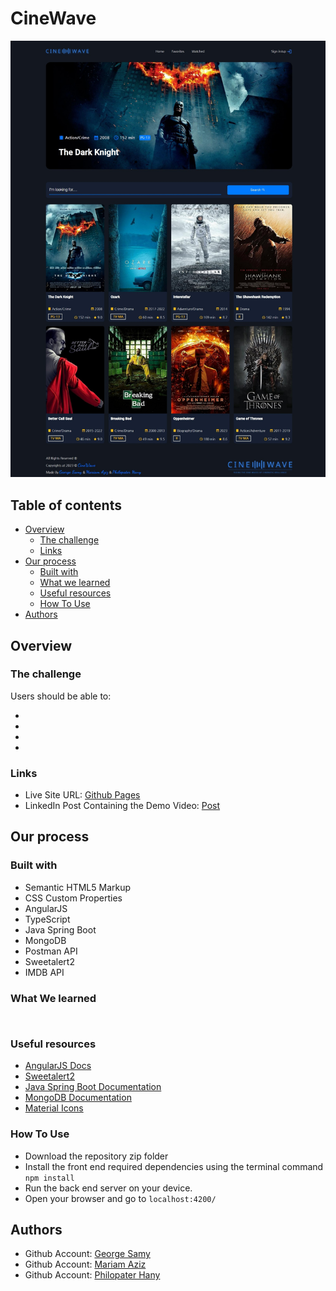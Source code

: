 # CineWave

![Preview](./design/desktop-preview.jpg)

## Table of contents

-   [Overview](#overview)
    -   [The challenge](#the-challenge)
    -   [Links](#links)
-   [Our process](#our-process)
    -   [Built with](#built-with)
    -   [What we learned](#what-we-learned)
    -   [Useful resources](#useful-resources)
    -   [How To Use](#how-to-use)
-   [Authors](#authors)

## Overview

### The challenge

Users should be able to:

-
-
-
-

### Links

-   Live Site URL: [Github Pages](https://philopaterhany.github.io/CineWave/)
-   LinkedIn Post Containing the Demo Video: [Post]()

## Our process

### Built with

-   Semantic HTML5 Markup
-   CSS Custom Properties
-   AngularJS
-   TypeScript
-   Java Spring Boot
-   MongoDB
-   Postman API
-   Sweetalert2
-   IMDB API

### What We learned

```js

```

```java

```

### Useful resources

-   [AngularJS Docs](https://angular.io/docs)
-   [Sweetalert2](https://sweetalert2.github.io/)
-   [Java Spring Boot Documentation](https://spring.io/projects/spring-boot)
-   [MongoDB Documentation](https://www.mongodb.com/docs/)
-   [Material Icons](https://developers.google.com/fonts/docs/material_icons)

### How To Use

-   Download the repository zip folder
-   Install the front end required dependencies using the terminal command `npm install`
-   Run the back end server on your device.
-   Open your browser and go to `localhost:4200/`

## Authors

-   Github Account: [George Samy](https://github.com/GeorgeBeshay)
-   Github Account: [Mariam Aziz](https://github.com/MariamAziz0)
-   Github Account: [Philopater Hany](https://github.com/PhilopaterHany)
